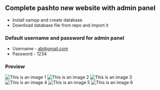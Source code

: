 ## Complete pashto new website with admin panel
- Install xampp and create database
- Download database file from repo and import it

### Default username and password for admin panel
- Username - ab@gmail.com
- Password - 1234

### Preview
![This is an image 1](https://i.ibb.co/Xy4QFWv/sn1.png)
![This is an image 2](https://i.ibb.co/rQQg79F/sn2.png)
![This is an image 3](https://i.ibb.co/N6R00LL/sn3.png)
![This is an image 4](https://i.ibb.co/cD3LtkB/sn4.png)
![This is an image 5](https://i.ibb.co/n673S3B/sd333.png)
![This is an image 6](https://i.ibb.co/sC98hZj/sn44.png)


